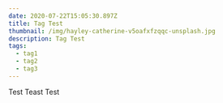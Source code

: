 ```yaml
---
date: 2020-07-22T15:05:30.897Z
title: Tag Test
thumbnail: /img/hayley-catherine-v5oafxfzqqc-unsplash.jpg
description: Tag Test
tags:
  - tag1
  - tag2
  - tag3
---
```

Test Teast Test